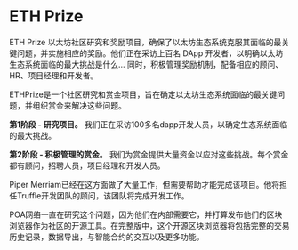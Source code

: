 # ETH Prize

ETH Prize 以太坊社区研究和奖励项目，确保了以太坊生态系统克服其面临的最关键问题，并实施相应的奖励。他们正在采访上百名 DApp 开发者，以明确以太坊生态系统面临的最大挑战是什么… 同时，积极管理奖励机制，配备相应的顾问、HR、项目经理和开发者。

ETHPrize是一个社区研究和赏金项目，旨在确定以太坊生态系统面临的最关键问题，并组织赏金来解决这些问题。

**第1阶段 - 研究项目。**
我们正在采访100多名dapp开发人员，以确定生态系统面临的最大挑战。

**第2阶段 - 积极管理的赏金。**
我们为赏金提供大量资金以应对这些挑战。每个赏金都有顾问，招聘人员，项目经理和开发人员。

Piper Merriam已经在这方面做了大量工作，但需要帮助才能完成该项目。他将担任Truffle开发团队的顾问，该团队将完成开发工作。

POA网络一直在研究这个问题，因为他们在内部需要它，并打算发布他们的区块浏览器作为社区的开源工具。在完整版中，这个开源区块浏览器将包括完整的交易历史记录，数据导出，与智能合约的交互以及更多功能。
